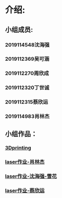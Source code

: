 # 介绍:
## 小组成员:
### 2019114548沈海强
### 2019112369吴可涵
### 2019112270周欣成
### 2019112320丁世诚
### 2019112315蔡欣运
### 2019114983肖林杰
## 小组作品：
### [3Dprinting](https://www.zaowu.fun/p/6062f4d8234c46320e6d2e81)
### [laser作业-肖林杰](https://www.zaowu.fun/p/6062fdb1234c46320e6d2ee5)
### [laser作业-沈海强-雪花](https://zaowu.fun/p/606095ca234c46320e6d2c51)
### [laser作业-蔡欣运](https://www.zaowu.fun/p/60856fc6234c46320e6d3656)
